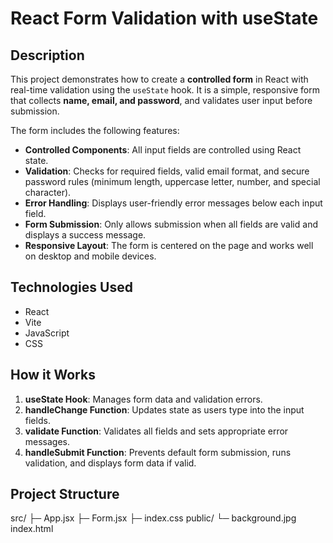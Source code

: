 

# React Form Validation with useState

## Description

This project demonstrates how to create a **controlled form** in React with real-time validation using the `useState` hook. It is a simple, responsive form that collects **name, email, and password**, and validates user input before submission.

The form includes the following features:

* **Controlled Components**: All input fields are controlled using React state.
* **Validation**: Checks for required fields, valid email format, and secure password rules (minimum length, uppercase letter, number, and special character).
* **Error Handling**: Displays user-friendly error messages below each input field.
* **Form Submission**: Only allows submission when all fields are valid and displays a success message.
* **Responsive Layout**: The form is centered on the page and works well on desktop and mobile devices.

## Technologies Used

* React
* Vite
* JavaScript
* CSS

## How it Works

1. **useState Hook**: Manages form data and validation errors.
2. **handleChange Function**: Updates state as users type into the input fields.
3. **validate Function**: Validates all fields and sets appropriate error messages.
4. **handleSubmit Function**: Prevents default form submission, runs validation, and displays form data if valid.

## Project Structure

src/
  ├─ App.jsx
  ├─ Form.jsx
  ├─ index.css
public/
  └─ background.jpg
index.html



